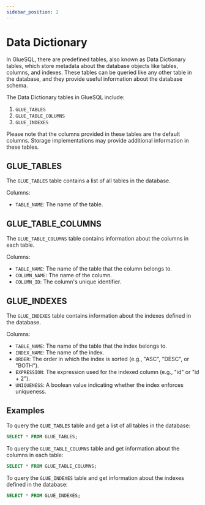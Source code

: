```yaml
---
sidebar_position: 2
---
```


# Data Dictionary

In GlueSQL, there are predefined tables, also known as Data Dictionary tables, which store metadata about the database objects like tables, columns, and indexes. These tables can be queried like any other table in the database, and they provide useful information about the database schema.

The Data Dictionary tables in GlueSQL include:

1. `GLUE_TABLES`
2. `GLUE_TABLE_COLUMNS`
3. `GLUE_INDEXES`

Please note that the columns provided in these tables are the default columns. Storage implementations may provide additional information in these tables.

## GLUE_TABLES

The `GLUE_TABLES` table contains a list of all tables in the database.

Columns:
- `TABLE_NAME`: The name of the table.

## GLUE_TABLE_COLUMNS

The `GLUE_TABLE_COLUMNS` table contains information about the columns in each table.

Columns:
- `TABLE_NAME`: The name of the table that the column belongs to.
- `COLUMN_NAME`: The name of the column.
- `COLUMN_ID`: The column's unique identifier.

## GLUE_INDEXES

The `GLUE_INDEXES` table contains information about the indexes defined in the database.

Columns:
- `TABLE_NAME`: The name of the table that the index belongs to.
- `INDEX_NAME`: The name of the index.
- `ORDER`: The order in which the index is sorted (e.g., "ASC", "DESC", or "BOTH").
- `EXPRESSION`: The expression used for the indexed column (e.g., "id" or "id + 2").
- `UNIQUENESS`: A boolean value indicating whether the index enforces uniqueness.

## Examples

To query the `GLUE_TABLES` table and get a list of all tables in the database:

```sql
SELECT * FROM GLUE_TABLES;
```

To query the `GLUE_TABLE_COLUMNS` table and get information about the columns in each table:

```sql
SELECT * FROM GLUE_TABLE_COLUMNS;
```

To query the `GLUE_INDEXES` table and get information about the indexes defined in the database:

```sql
SELECT * FROM GLUE_INDEXES;
```

